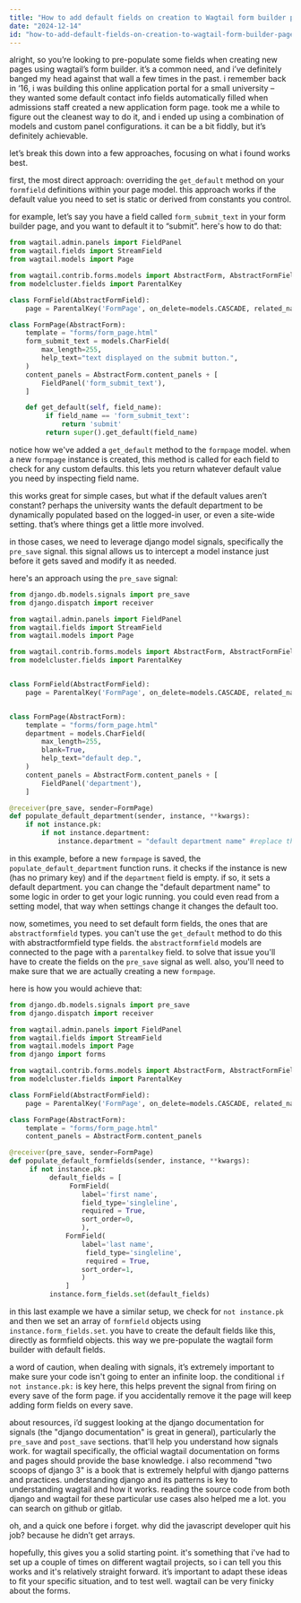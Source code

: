 ```yaml
---
title: "How to add default fields on creation to Wagtail form builder pages?"
date: "2024-12-14"
id: "how-to-add-default-fields-on-creation-to-wagtail-form-builder-pages"
---
```


alright, so you’re looking to pre-populate some fields when creating new pages using wagtail’s form builder. it’s a common need, and i’ve definitely banged my head against that wall a few times in the past. i remember back in ‘16, i was building this online application portal for a small university – they wanted some default contact info fields automatically filled when admissions staff created a new application form page. took me a while to figure out the cleanest way to do it, and i ended up using a combination of models and custom panel configurations. it can be a bit fiddly, but it’s definitely achievable.

let’s break this down into a few approaches, focusing on what i found works best.

first, the most direct approach: overriding the `get_default` method on your `formfield` definitions within your page model. this approach works if the default value you need to set is static or derived from constants you control.

for example, let’s say you have a field called `form_submit_text` in your form builder page, and you want to default it to “submit”. here's how to do that:

```python
from wagtail.admin.panels import FieldPanel
from wagtail.fields import StreamField
from wagtail.models import Page

from wagtail.contrib.forms.models import AbstractForm, AbstractFormField
from modelcluster.fields import ParentalKey

class FormField(AbstractFormField):
    page = ParentalKey('FormPage', on_delete=models.CASCADE, related_name='form_fields')

class FormPage(AbstractForm):
    template = "forms/form_page.html"
    form_submit_text = models.CharField(
        max_length=255,
        help_text="text displayed on the submit button.",
    )
    content_panels = AbstractForm.content_panels + [
        FieldPanel('form_submit_text'),
    ]

    def get_default(self, field_name):
         if field_name == 'form_submit_text':
             return 'submit'
         return super().get_default(field_name)

```

notice how we've added a `get_default` method to the `formpage` model. when a new `formpage` instance is created, this method is called for each field to check for any custom defaults. this lets you return whatever default value you need by inspecting field name.

this works great for simple cases, but what if the default values aren’t constant? perhaps the university wants the default department to be dynamically populated based on the logged-in user, or even a site-wide setting. that’s where things get a little more involved.

in those cases, we need to leverage django model signals, specifically the `pre_save` signal. this signal allows us to intercept a model instance just before it gets saved and modify it as needed.

here's an approach using the `pre_save` signal:

```python
from django.db.models.signals import pre_save
from django.dispatch import receiver

from wagtail.admin.panels import FieldPanel
from wagtail.fields import StreamField
from wagtail.models import Page

from wagtail.contrib.forms.models import AbstractForm, AbstractFormField
from modelcluster.fields import ParentalKey


class FormField(AbstractFormField):
    page = ParentalKey('FormPage', on_delete=models.CASCADE, related_name='form_fields')


class FormPage(AbstractForm):
    template = "forms/form_page.html"
    department = models.CharField(
        max_length=255,
        blank=True,
        help_text="default dep.",
    )
    content_panels = AbstractForm.content_panels + [
        FieldPanel('department'),
    ]

@receiver(pre_save, sender=FormPage)
def populate_default_department(sender, instance, **kwargs):
    if not instance.pk:
        if not instance.department:
            instance.department = "default department name" #replace this logic.
```

in this example, before a new `formpage` is saved, the `populate_default_department` function runs. it checks if the instance is new (has no primary key) and if the `department` field is empty. if so, it sets a default department. you can change the "default department name" to some logic in order to get your logic running. you could even read from a setting model, that way when settings change it changes the default too.

now, sometimes, you need to set default form fields, the ones that are `abstractformfield` types. you can't use the `get_default` method to do this with abstractformfield type fields. the `abstractformfield` models are connected to the page with a `parentalkey` field. to solve that issue you'll have to create the fields on the `pre_save` signal as well. also, you'll need to make sure that we are actually creating a new `formpage`.

 here is how you would achieve that:

```python
from django.db.models.signals import pre_save
from django.dispatch import receiver

from wagtail.admin.panels import FieldPanel
from wagtail.fields import StreamField
from wagtail.models import Page
from django import forms

from wagtail.contrib.forms.models import AbstractForm, AbstractFormField
from modelcluster.fields import ParentalKey

class FormField(AbstractFormField):
    page = ParentalKey('FormPage', on_delete=models.CASCADE, related_name='form_fields')

class FormPage(AbstractForm):
    template = "forms/form_page.html"
    content_panels = AbstractForm.content_panels

@receiver(pre_save, sender=FormPage)
def populate_default_formfields(sender, instance, **kwargs):
     if not instance.pk:
          default_fields = [
               FormField(
                  label='first name',
                  field_type='singleline',
                  required = True,
                  sort_order=0,
                  ),
              FormField(
                  label='last name',
                   field_type='singleline',
                   required = True,
                  sort_order=1,
                  )
              ]
          instance.form_fields.set(default_fields)
```

in this last example we have a similar setup, we check for `not instance.pk` and then we set an array of `formfield` objects using `instance.form_fields.set`. you have to create the default fields like this, directly as formfield objects. this way we pre-populate the wagtail form builder with default fields.

a word of caution, when dealing with signals, it’s extremely important to make sure your code isn't going to enter an infinite loop. the conditional `if not instance.pk:` is key here, this helps prevent the signal from firing on every save of the form page. if you accidentally remove it the page will keep adding form fields on every save.

about resources, i’d suggest looking at the django documentation for signals (the "django documentation" is great in general), particularly the `pre_save` and `post_save` sections. that'll help you understand how signals work. for wagtail specifically, the official wagtail documentation on forms and pages should provide the base knowledge. i also recommend "two scoops of django 3" is a book that is extremely helpful with django patterns and practices. understanding django and its patterns is key to understanding wagtail and how it works. reading the source code from both django and wagtail for these particular use cases also helped me a lot. you can search on github or gitlab.

oh, and a quick one before i forget. why did the javascript developer quit his job? because he didn’t get arrays.

hopefully, this gives you a solid starting point. it's something that i've had to set up a couple of times on different wagtail projects, so i can tell you this works and it's relatively straight forward. it’s important to adapt these ideas to fit your specific situation, and to test well. wagtail can be very finicky about the forms.
